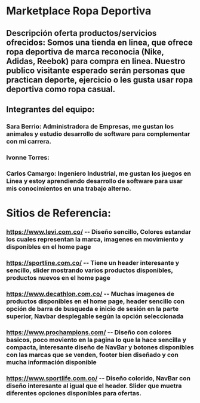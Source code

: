# Marketplace Ropa Deportiva
## Descripción oferta productos/servicios ofrecidos: Somos una tienda en linea, que ofrece ropa deportiva de marca reconocia (Nike, Adidas, Reebok) para compra en linea. Nuestro publico visitante esperado serán personas que practican deporte, ejercicio o les gusta usar ropa deportiva como ropa casual. 
## Integrantes del equipo:
### Sara Berrio: Administradora de Empresas, me gustan los animales y estudio desarrollo de software para complementar con mi carrera.
### Ivonne Torres:
### Carlos Camargo: Ingeniero Industrial, me gustan los juegos en Linea y estoy aprendiendo desarrollo de software para usar mis conocimientos en una trabajo alterno.

# Sitios de Referencia:
### https://www.levi.com.co/ -- Diseño sencillo, Colores estandar los cuales representan la marca, imagenes en movimiento y disponibles en el home page
### https://sportline.com.co/ -- Tiene un header interesante y sencillo, slider mostrando varios productos disponibles, productos nuevos en el home page
### https://www.decathlon.com.co/ -- Muchas imagenes de productos disponibles en el home page, header sencillo con opción de barra de busqueda e inicio de sesión en la parte superior, Navbar desplegable según la opción seleccionada
### https://www.prochampions.com/ -- Diseño con colores basicos, poco moviento en la pagina lo que la hace sencilla y compacta, interesante diseño de NavBar y botones disponibles con las marcas que se venden, footer bien diseñado y con mucha información disponible
### https://www.sportlife.com.co/ -- Diseño colorido, NavBar con diseño interesante al igual que el header. Slider que muetra diferentes opciones disponibles para ofertas. 
